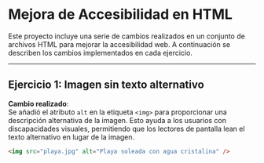 # Mejora de Accesibilidad en HTML

Este proyecto incluye una serie de cambios realizados en un conjunto de archivos HTML para mejorar la accesibilidad web. A continuación se describen los cambios implementados en cada ejercicio.

---

## Ejercicio 1: Imagen sin texto alternativo
**Cambio realizado**:  
Se añadió el atributo `alt` en la etiqueta `<img>` para proporcionar una descripción alternativa de la imagen. Esto ayuda a los usuarios con discapacidades visuales, permitiendo que los lectores de pantalla lean el texto alternativo en lugar de la imagen.

```html
<img src="playa.jpg" alt="Playa soleada con agua cristalina" />
```
